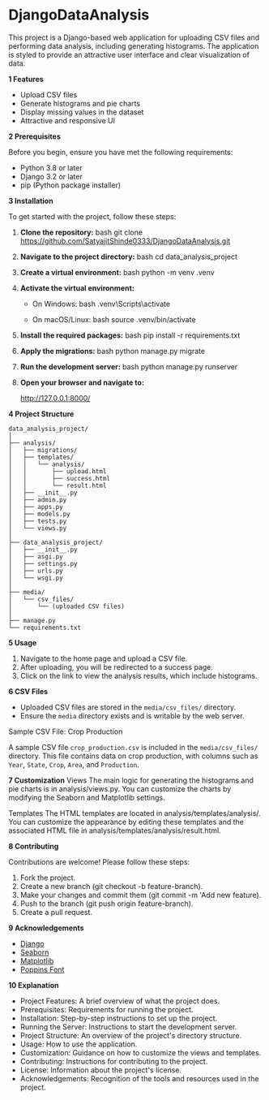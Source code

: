 # DjangoDataAnalysis


This project is a Django-based web application for uploading CSV files and performing data analysis, including generating histograms. The application is styled to provide an attractive user interface and clear visualization of data.

**1 Features**

- Upload CSV files
- Generate histograms and pie charts
- Display missing values in the dataset
- Attractive and responsive UI

**2 Prerequisites**

Before you begin, ensure you have met the following requirements:
- Python 3.8 or later
- Django 3.2 or later
- pip (Python package installer)

**3 Installation**

To get started with the project, follow these steps:

1. **Clone the repository:**
   bash
   git clone https://github.com/SatyajitShinde0333/DjangoDataAnalysis.git
   

2. **Navigate to the project directory:**
   bash
   cd data_analysis_project
   

3. **Create a virtual environment:**
   bash
   python -m venv .venv
   

4. **Activate the virtual environment:**
   - On Windows:
     bash
     .venv\Scripts\activate
     
   - On macOS/Linux:
     bash
     source .venv/bin/activate
     

5. **Install the required packages:**
   bash
   pip install -r requirements.txt
   

6. **Apply the migrations:**
   bash
   python manage.py migrate
   

7. **Run the development server:**
   bash
   python manage.py runserver
   

8. **Open your browser and navigate to:**
   
   http://127.0.0.1:8000/

**4 Project Structure**

```plaintext
data_analysis_project/
│
├── analysis/
│   ├── migrations/
│   ├── templates/
│   │   └── analysis/
│   │       ├── upload.html
│   │       ├── success.html
│   │       └── result.html
│   ├── __init__.py
│   ├── admin.py
│   ├── apps.py
│   ├── models.py
│   ├── tests.py
│   └── views.py
│
├── data_analysis_project/
│   ├── __init__.py
│   ├── asgi.py
│   ├── settings.py
│   ├── urls.py
│   └── wsgi.py
│
├── media/
│   └── csv_files/
│       └── (uploaded CSV files)
│
├── manage.py
└── requirements.txt

```


**5 Usage**

1. Navigate to the home page and upload a CSV file.
2. After uploading, you will be redirected to a success page.
3. Click on the link to view the analysis results, which include histograms.

**6 CSV Files**

- Uploaded CSV files are stored in the `media/csv_files/` directory.
- Ensure the `media` directory exists and is writable by the web server.

 Sample CSV File: Crop Production

A sample CSV file `crop_production.csv` is included in the `media/csv_files/` directory. This file contains data on crop production, with columns such as `Year`, `State`, `Crop`, `Area`, and `Production`. 

**7 Customization**
Views
The main logic for generating the histograms and pie charts is in analysis/views.py. You can customize the charts by modifying the Seaborn and Matplotlib settings.

Templates
The HTML templates are located in analysis/templates/analysis/. You can customize the appearance by editing these templates and the associated HTML file in analysis/templates/analysis/result.html.

**8 Contributing**

Contributions are welcome! Please follow these steps:

1. Fork the project.
2. Create a new branch (git checkout -b feature-branch).
3. Make your changes and commit them (git commit -m 'Add new feature).
4. Push to the branch (git push origin feature-branch).
5. Create a pull request.

**9 Acknowledgements**

- [Django](https://www.djangoproject.com/)
- [Seaborn](https://seaborn.pydata.org/)
- [Matplotlib](https://matplotlib.org/)
- [Poppins Font](https://fonts.google.com/specimen/Poppins)


**10 Explanation**

- Project Features: A brief overview of what the project does.
- Prerequisites: Requirements for running the project.
- Installation: Step-by-step instructions to set up the project.
- Running the Server: Instructions to start the development server.
- Project Structure: An overview of the project's directory structure.
- Usage: How to use the application.
- Customization: Guidance on how to customize the views and templates.
- Contributing: Instructions for contributing to the project.
- License: Information about the project's license.
- Acknowledgements: Recognition of the tools and resources used in the project.



